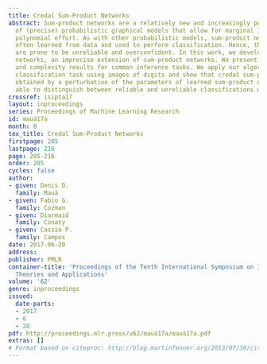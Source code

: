 ```yaml
---
title: Credal Sum-Product Networks
abstract: Sum-product networks are a relatively new and increasingly popular class
  of (precise) probabilistic graphical models that allow for marginal inference with
  polynomial effort. As with other probabilistic models, sum-product networks are
  often learned from data and used to perform classification. Hence, their results
  are prone to be unreliable and overconfident. In this work, we develop credal sum-product
  networks, an imprecise extension of sum-product networks. We present algorithms
  and complexity results for common inference tasks. We apply our algorithms on realistic
  classification task using images of digits and show that credal sum-product networks
  obtained by a perturbation of the parameters of learned sum-product networks are
  able to distinguish between reliable and unreliable classifications with high accuracy.
crossref: isipta17
layout: inproceedings
series: Proceedings of Machine Learning Research
id: mauá17a
month: 0
tex_title: Credal Sum-Product Networks
firstpage: 205
lastpage: 216
page: 205-216
order: 205
cycles: false
author:
- given: Denis D.
  family: Mauá
- given: Fabio G.
  family: Cozman
- given: Diarmaid
  family: Conaty
- given: Cassio P.
  family: Campos
date: 2017-06-20
address: 
publisher: PMLR
container-title: 'Proceedings of the Tenth International Symposium on Imprecise Probability:
  Theories and Applications'
volume: '62'
genre: inproceedings
issued:
  date-parts:
  - 2017
  - 6
  - 20
pdf: http://proceedings.mlr.press/v62/mauá17a/mauá17a.pdf
extras: []
# Format based on citeproc: http://blog.martinfenner.org/2013/07/30/citeproc-yaml-for-bibliographies/
---
```

